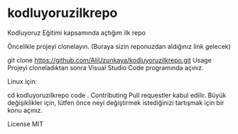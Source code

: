 # kodluyoruzilkrepo
Kodluyoruz Eğitimi kapsamında açtığım ilk repo

Öncelikle projeyi clonelayın. (Buraya sizin reponuzdan aldığınız link gelecek)

git clone https://github.com/AliUzunkaya/kodluyoruzilkrepo.git
Usage
Projeyi cloneladıktan sonra Visual Studio Code programında açınız.

Linux için:

cd kodluyoruzilkrepo
code .
Contributing
Pull requestler kabul edilir. Büyük değişiklikler için, lütfen önce neyi değiştirmek istediğinizi tartışmak için bir konu açınız.

License
MIT
